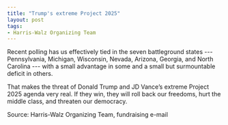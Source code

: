 ```yaml
---
title: "Trump's extreme Project 2025"
layout: post
tags:
- Harris-Walz Organizing Team
---
```


Recent polling has us effectively tied in the seven battleground states --- Pennsylvania, Michigan, Wisconsin, Nevada, Arizona, Georgia, and North Carolina --- with a small advantage in some and a small but surmountable deficit in others.

That makes the threat of Donald Trump and JD Vance’s extreme Project 2025 agenda very real. If they win, they will roll back our freedoms, hurt the middle class, and threaten our democracy.

Source: Harris-Walz Organizing Team, fundraising e-mail
